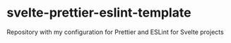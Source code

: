 # svelte-prettier-eslint-template
Repository with my configuration for Prettier and ESLint for Svelte projects
